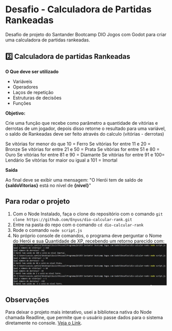 # Desafio - Calculadora de Partidas Rankeadas
Desafio de projeto do Santander Bootcamp DIO Jogos com Godot para criar uma calculadora de partidas rankeadas.

##  2️⃣ Calculadora de partidas Rankeadas
**O Que deve ser utilizado**

- Variáveis
- Operadores
- Laços de repetição
- Estruturas de decisões
- Funções

**Objetivo:**

Crie uma função que recebe como parâmetro a quantidade de vitórias e derrotas de um jogador,
depois disso retorne o resultado para uma variável, o saldo de Rankeadas deve ser feito através do calculo (vitórias - derrotas)

Se vitórias for menor do que 10 = Ferro
Se vitórias for entre 11 e 20 = Bronze
Se vitórias for entre 21 e 50 = Prata
Se vitórias for entre 51 e 80 = Ouro
Se vitórias for entre 81 e 90 = Diamante
Se vitórias for entre 91 e 100= Lendário
Se vitórias for maior ou igual a 101 = Imortal

**Saída**

Ao final deve se exibir uma mensagem:
"O Herói tem de saldo de **{saldoVitorias}** está no nível de **{nivel}**"

## Para rodar o projeto
1. Com o Node Instalado, faça o clone do repositório com o comando `git clone https://github.com/Enyus/dio-calcular-rank.git`
2. Entre na pasta do repo com o comando `cd dio-calcular-rank`
3. Rode o comando `node script.js`
4. No próprio console de comandos, o programa deve perguntar o Nome do Herói e sua Quantidade de XP, recebendo um retorno parecido com:
![Retorno Esperado](./public/resultado.jpg)

## Observações
Para deixar o projeto mais interativo, usei a biblioteca nativa do Node chamada Readline, que permite que o usuário passe dados para o sistema diretamente no console. [Veja o Link](https://nodejs.org/api/readline.html).